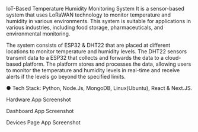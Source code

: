 
IoT-Based Temperature Humidity Monitoring System
It is a sensor-based system that uses LoRaWAN technology to monitor temperature and humidity in various environments. This system is suitable for applications in various industries, including food storage, pharmaceuticals, and environmental monitoring.

The system consists of ESP32 & DHT22 that are placed at different locations to monitor temperature and humidity levels. The DHT22 sensors transmit data to a ESP32 that collects and forwards the data to a cloud-based platform. The platform stores and processes the data, allowing users to monitor the temperature and humidity levels in real-time and receive alerts if the levels go beyond the specified limits.

● Tech Stack: Python, Node.Js, MongoDB, Linux(Ubuntu), React & Next.JS.

Hardware
App Screenshot

Dashboard
App Screenshot

Devices Page
App Screenshot

